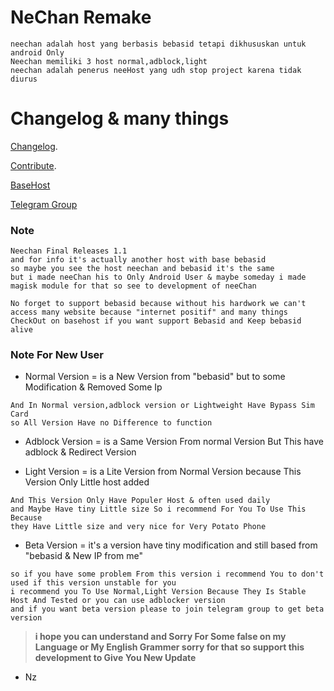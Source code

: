 # NeChan Remake
```
neechan adalah host yang berbasis bebasid tetapi dikhususkan untuk android Only
Neechan memiliki 3 host normal,adblock,light
neechan adalah penerus neeHost yang udh stop project karena tidak diurus
```
# Changelog & many things
[Changelog](https://github.com/Ncode2014/NeeChanRemake/blob/master/Changelog.md).

[Contribute](https://github.com/Ncode2014/NeeChanRemake/blob/master/contribute.md).

[BaseHost](https://github.com/bebasid/bebasid)

[Telegram Group](https://t.me/nechunhost)

### Note
```
Neechan Final Releases 1.1
and for info it's actually another host with base bebasid 
so maybe you see the host neechan and bebasid it's the same
but i made neeChan his to Only Android User & maybe someday i made magisk module for that so see to development of neeChan

No forget to support bebasid because without his hardwork we can't access many website because "internet positif" and many things 
CheckOut on basehost if you want support Bebasid and Keep bebasid alive
```

### Note For New User
- Normal Version = is a New Version from "bebasid" but to some Modification & Removed Some Ip
```
And In Normal version,adblock version or Lightweight Have Bypass Sim Card
so All Version Have no Difference to function
```
- Adblock Version = is a Same Version From normal Version But This have adblock & Redirect Version

- Light Version = is a Lite Version from Normal Version because This Version Only Little host added 
```
And This Version Only Have Populer Host & often used daily
and Maybe Have tiny Little size So i recommend For You To Use This Because
they Have Little size and very nice for Very Potato Phone
```

- Beta Version = it's a version have tiny modification and still based from "bebasid & New IP from me"
```
so if you have some problem From this version i recommend You to don't used if this version unstable for you
i recommend you To Use Normal,Light Version Because They Is Stable Host And Tested or you can use adblocker version
and if you want beta version please to join telegram group to get beta version
```

>**i hope you can understand and Sorry For Some false on my Language or My English Grammer sorry for that**
>**so support this development to Give You New Update**
- Nz
